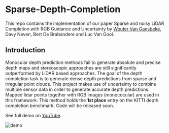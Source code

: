 # Sparse-Depth-Completion
This repo contains the implementation of our paper Sparse and noisy LiDAR Completion with RGB Guidance and Uncertainty by [Wouter Van Gansbeke](https://github.com/wvangansbeke), Davy Neven, Bert De Brabandere and Luc Van Gool.

## Introduction
Monocular depth prediction methods fail to generate absolute and precise depth maps and stereoscopic approaches are still significantly outperformed by LiDAR based approaches. The goal of the depth completion task is to generate dense depth predictions from sparse and irregular point clouds. This project makes use of uncertainty to combine multiple sensor data in order to generate accurate depth predictions. Mapped lidar points together with RGB images (monococular) are used in this framework. This method holds the **1st place** entry on the KITTI depth completion benchmark. Code will be released soon.

See full demo on [YouTube](https://www.youtube.com/watch?v=Kr0W7io5rHw&feature=youtu.be). 

![demo](https://user-images.githubusercontent.com/9694230/51806092-db766c00-2275-11e9-8de0-888bed0fc9e8.gif)
